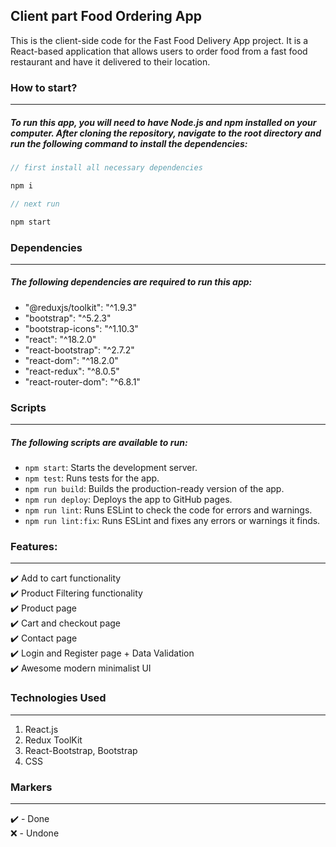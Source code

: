 ## Client part Food Ordering App

This is the client-side code for the Fast Food Delivery App project. It is a React-based application that allows users to order food from a fast food restaurant and have it delivered to their location.

### How to start?

---

##### To run this app, you will need to have Node.js and npm installed on your computer. After cloning the repository, navigate to the root directory and run the following command to install the dependencies:

```javascript
// first install all necessary dependencies

npm i

// next run

npm start

```

### Dependencies

---

##### The following dependencies are required to run this app:

- "@reduxjs/toolkit": "^1.9.3"
- "bootstrap": "^5.2.3"
- "bootstrap-icons": "^1.10.3"
- "react": "^18.2.0"
- "react-bootstrap": "^2.7.2"
- "react-dom": "^18.2.0"
- "react-redux": "^8.0.5"
- "react-router-dom": "^6.8.1"

### Scripts

---

##### The following scripts are available to run:

- `npm start`: Starts the development server.
- `npm test`: Runs tests for the app.
- `npm run build`: Builds the production-ready version of the app.
- `npm run deploy`: Deploys the app to GitHub pages.
- `npm run lint`: Runs ESLint to check the code for errors and warnings.
- `npm run lint:fix`: Runs ESLint and fixes any errors or warnings it finds.

### Features:

---

✔️ Add to cart functionality <br>
✔️ Product Filtering functionality <br>
✔️ Product page <br>
✔️ Cart and checkout page <br>
✔️ Contact page <br>
✔️ Login and Register page + Data Validation<br>
✔️ Awesome modern minimalist UI

### Technologies Used

---

1. React.js
2. Redux ToolKit
3. React-Bootstrap, Bootstrap
4. CSS

### Markers

---

✔️ - Done <br>
❌ - Undone
